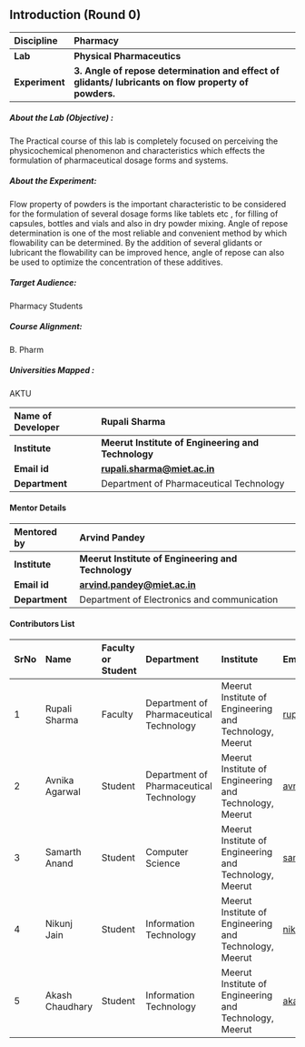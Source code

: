 ## Introduction (Round 0)

<b>Discipline | <b> Pharmacy
:--|:--|
<b> Lab | <b> Physical Pharmaceutics
<b> Experiment|     <b>3. Angle of repose determination and effect of glidants/ lubricants on flow property of powders.
<h5> About the Lab (Objective) :</h5>The Practical course of this lab is completely focused on perceiving the physicochemical phenomenon and characteristics which effects the formulation of pharmaceutical dosage forms and systems.
<h5> About the Experiment:</h5>
Flow property of powders is the important characteristic to be considered for the formulation of several dosage forms like tablets etc , for filling of capsules, bottles and vials and also in dry powder mixing. Angle of repose determination is one of the most reliable and convenient method by which flowability can be determined. By the addition of several glidants or lubricant the flowability can be improved hence, angle of repose can also be used to optimize the concentration of these additives.
<h5> Target Audience:</h5>
Pharmacy Students
<h5> Course Alignment:</h5>
 B. Pharm
<h5> Universities Mapped : </h5>
AKTU

<b>Name of Developer | <b> Rupali Sharma
:--|:--|
<b> Institute | <b> Meerut Institute of Engineering and Technology
<b> Email id|     <b> rupali.sharma@miet.ac.in
<b> Department | Department of Pharmaceutical Technology

#### Mentor Details

<b>Mentored by | <b> Arvind Pandey
:--|:--|
<b> Institute | <b> Meerut Institute of Engineering and Technology
<b> Email id|     <b> arvind.pandey@miet.ac.in
<b> Department | Department of Electronics and communication

#### Contributors List

SrNo | Name | Faculty or Student | Department| Institute | Email id
:--|:--|:--|:--|:--|:--|
1 |Rupali Sharma |Faculty|Department of Pharmaceutical Technology |Meerut Institute of Engineering and Technology, Meerut |rupali.sharma@miet.ac.in
2 |Avnika Agarwal |Student| Department of Pharmaceutical Technology | Meerut Institute of Engineering and Technology, Meerut |avnika.agarwal.bp.2017@miet.ac.in
3 |Samarth Anand |Student|Computer Science| Meerut Institute of Engineering and Technology, Meerut |samarth.anand.cs.2018@miet.ac.in
4 |Nikunj Jain |Student|Information Technology | Meerut Institute of Engineering and Technology, Meerut |nikunj.jain.it.2018@miet.ac.in
5 |Akash Chaudhary |Student| Information Technology | Meerut Institute of Engineering and Technology, Meerut | akash.chaudhary.it.2018@miet.ac.in

<br>
